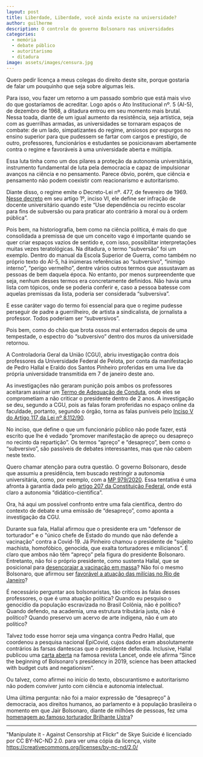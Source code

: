 ```yaml
---
layout: post
title: Liberdade, Liberdade, você ainda existe na universidade?
author: guilherme
description: O controle do governo Bolsonaro nas universidades
categories:
  - memória
  - debate público
  - autoritarismo
  - ditadura
image: assets/images/censura.jpg
---
```

Quero pedir licença a meus colegas do direito deste site, porque gostaria de falar um pouquinho que seja sobre algumas leis.

Para isso, vou fazer um retorno a um passado sombrio que está mais vivo do que gostaríamos de acreditar. Logo após o Ato Institucional nº. 5 (AI-5), de dezembro de 1968, a ditadura entrou em seu momento mais brutal. Nessa toada, diante de um igual aumento da resistência, seja artística, seja com as guerrilhas armadas, as universidades se tornaram espaços de combate: de um lado, simpatizantes do regime, ansiosos por expurgos no ensino superior para que pudessem se fartar com cargos e prestígio, de outro, professores, funcionários e estudantes se posicionavam abertamente contra o regime e favoráveis à uma universidade aberta e múltipla.

Essa luta tinha como um dos pilares a proteção da autonomia universitária, instrumento fundamental de luta pela democracia e capaz de impulsionar avanços na ciência e no pensamento. Parece óbvio, porém, que ciência e pensamento não podem coexistir com reacionarismo e autoritarismo.

Diante disso, o regime emite o Decreto-Lei nº. 477, de fevereiro de 1969. [Nesse decreto](https://www2.camara.leg.br/legin/fed/declei/1960-1969/decreto-lei-477-26-fevereiro-1969-367006-publicacaooriginal-1-pe.html) em seu artigo 1º, inciso VI, ele define ser infração de docente universitário quando este “Use dependência ou recinto escolar para fins de subversão ou para praticar ato contrário à moral ou à ordem pública”.

Pois bem, na historiografia, bem como na ciência política, é mais do que consolidada a premissa de que um conceito vago é importante quando se quer criar espaços vazios de sentido e, com isso, possibilitar interpretações muitas vezes teratológicas. Na ditadura, o termo “subversão” foi um exemplo. Dentro do manual da Escola Superior de Guerra, como também no próprio texto do AI-5, há inúmeras referências ao “subversivo”, “inimigo interno”, “perigo vermelho”, dentre vários outros termos que assustavam as pessoas de bem daquela época. No entanto, por menos surpreendente que seja, nenhum desses termos era concretamente definidos. Não havia uma lista com tópicos, onde se poderia conferir e, caso a pessoa batesse com aquelas premissas da lista, poderia ser considerada “subversiva”.

E esse caráter vago do termo foi essencial para que o regime pudesse perseguir de padre a guerrilheiro, de artista a sindicalista, de jornalista a professor. Todos poderiam ser “subversivos”.

Pois bem, como do chão que brota ossos mal enterrados depois de uma tempestade, o espectro do “subversivo” dentro dos muros da universidade retornou. 

A Controladoria Geral da União (CGU), abriu investigação contra dois professores da Universidade Federal de Pelota, por conta da manifestação de Pedro Hallal e Eraldo dos Santos Pinheiro proferidas em uma live da própria universidade transmitida em 7 de janeiro deste ano.

As investigações não geraram punição pois ambos os professores aceitaram assinar um [Termo de Adequação de Conduta](https://static.poder360.com.br/2021/03/extrato-de-termo-de-ajustamento-de-conduta-pedro-rodrigues-curi-hallal-2-mar-2021.pdf), onde eles se comprometiam a não criticar o presidente dentro de 2 anos. A investigação se deu, segundo a CGU, pois as falas foram proferidas no espaço online da faculdade, portanto, segundo o órgão, torna as falas puníveis pelo [Inciso V do Artigo 117 da Lei nº 8.112/90](https://www.jusbrasil.com.br/topicos/10990505/inciso-v-do-artigo-117-da-lei-n-8112-de-11-de-dezembro-de-1990). 

No inciso, que define o que um funcionário público não pode fazer, está escrito que lhe é vedado “promover manifestação de apreço ou desapreço no recinto da repartição”. Os termos “apreço” e “desapreço”, bem como o “subversivo”, são passíveis de debates interessantes, mas que não cabem neste texto.

Quero chamar atenção para outra questão. O governo Bolsonaro, desde que assumiu a presidência, tem buscado restringir a autonomia universitária, como, por exemplo,  com a [MP 979/2020](https://www12.senado.leg.br/noticias/materias/2020/06/12/governo-revoga-mp-que-autorizava-weintraub-a-nomear-reitores-durante-a-pandemia). Essa tentativa é uma afronta à garantia dada pelo [artigo 207 da Constituição Federal](https://www.jusbrasil.com.br/topicos/10650167/artigo-207-da-constituicao-federal-de-1988), onde está claro a autonomia “didático-científica”. 

Ora, há aqui um possível confronto entre uma fala científica, dentro do contexto de debate e uma emissão de “desapreço”, como aponta a investigação da CGU.
 
Durante sua fala, Hallal afirmou que o presidente era um "defensor de torturador" e o "único chefe de Estado do mundo que não defende a vacinação" contra a Covid-19. Já Pinheiro chamou o presidente de "sujeito machista, homofóbico, genocida, que exalta torturadores e milicianos”. É claro que ambos não têm “apreço” pela figura do presidente Bolsonaro. Entretanto, não foi o próprio presidente, como sustenta Hallal, que se posicional para [desencorajar a vacinação em massa](https://www.bbc.com/portuguese/brasil-55939354)? Não foi o mesmo Bolsonaro, que afirmou ser [favorável a atuação das milícias no Rio de Janeiro](https://blogs.oglobo.globo.com/bernardo-mello-franco/post/em-discursos-bolsonaro-ja-exaltou-milicias-e-grupos-de-exterminio.html)? 

É necessário perguntar aos bolsonaristas, tão críticos às falas desses professores, o que é uma atuação política? Quando eu pesquiso o genocídio da população escravizada no Brasil Colônia, não é político? Quando defendo, na academia, uma estrutura tributária justa, não é político? Quando preservo um acervo de arte indígena, não é um ato político?

Talvez todo esse horror seja uma vingança contra Pedro Hallal, que coordenou a pesquisa nacional EpiCovid, cujos dados eram absolutamente contrários às farsas dantescas que o presidente defendia. Inclusive, Hallal publicou uma [carta aberta](https://www.thelancet.com/journals/lancet/article/PIIS0140-6736(21)00141-0/fulltext) na famosa revista Lancet, onde ele afirma “Since the beginning of Bolsonaro's presidency in 2019, science has been attacked with budget cuts and negationism”.

Ou talvez, como afirmei no início do texto, obscurantismo e autoritarismo não podem conviver junto com ciência e autonomia intelectual.

Uma última pergunta: não foi a maior expressão de “desapreço” à democracia, aos direitos humanos, ao parlamento e à população brasileira o momento em que Jair Bolsonaro, diante de milhões de pessoas, fez uma [homenagem ao famoso torturador Brilhante Ustra](https://www.bbc.com/portuguese/noticias/2016/04/160415_bolsonaro_ongs_oab_mdb)? 

---

"Manipulate it - Against Censorship at Flickr" de Skye Suicide é licenciado por CC BY-NC-ND 2.0. para ver uma cópia da licença, visite https://creativecommons.org/licenses/by-nc-nd/2.0/
